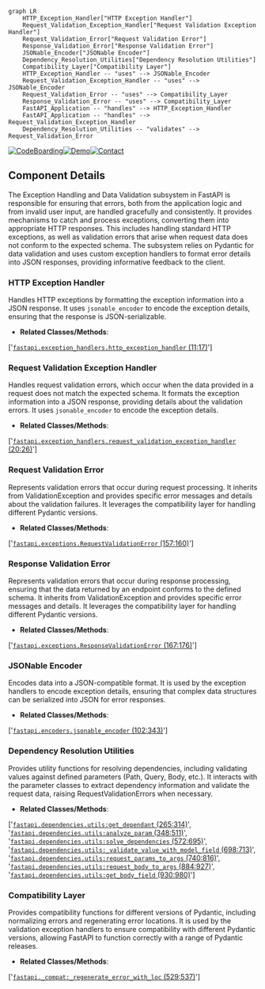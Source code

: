```mermaid
graph LR
    HTTP_Exception_Handler["HTTP Exception Handler"]
    Request_Validation_Exception_Handler["Request Validation Exception Handler"]
    Request_Validation_Error["Request Validation Error"]
    Response_Validation_Error["Response Validation Error"]
    JSONable_Encoder["JSONable Encoder"]
    Dependency_Resolution_Utilities["Dependency Resolution Utilities"]
    Compatibility_Layer["Compatibility Layer"]
    HTTP_Exception_Handler -- "uses" --> JSONable_Encoder
    Request_Validation_Exception_Handler -- "uses" --> JSONable_Encoder
    Request_Validation_Error -- "uses" --> Compatibility_Layer
    Response_Validation_Error -- "uses" --> Compatibility_Layer
    FastAPI_Application -- "handles" --> HTTP_Exception_Handler
    FastAPI_Application -- "handles" --> Request_Validation_Exception_Handler
    Dependency_Resolution_Utilities -- "validates" --> Request_Validation_Error
```
[![CodeBoarding](https://img.shields.io/badge/Generated%20by-CodeBoarding-9cf?style=flat-square)](https://github.com/CodeBoarding/GeneratedOnBoardings)[![Demo](https://img.shields.io/badge/Try%20our-Demo-blue?style=flat-square)](https://www.codeboarding.org/demo)[![Contact](https://img.shields.io/badge/Contact%20us%20-%20codeboarding@gmail.com-lightgrey?style=flat-square)](mailto:codeboarding@gmail.com)

## Component Details

The Exception Handling and Data Validation subsystem in FastAPI is responsible for ensuring that errors, both from the application logic and from invalid user input, are handled gracefully and consistently. It provides mechanisms to catch and process exceptions, converting them into appropriate HTTP responses. This includes handling standard HTTP exceptions, as well as validation errors that arise when request data does not conform to the expected schema. The subsystem relies on Pydantic for data validation and uses custom exception handlers to format error details into JSON responses, providing informative feedback to the client.

### HTTP Exception Handler
Handles HTTP exceptions by formatting the exception information into a JSON response. It uses `jsonable_encoder` to encode the exception details, ensuring that the response is JSON-serializable.
- **Related Classes/Methods**:

['[`fastapi.exception_handlers.http_exception_handler` (11:17)](https://github.com/fastapi/fastapi/blob/master/fastapi/exception_handlers.py#L11-L17)']

### Request Validation Exception Handler
Handles request validation errors, which occur when the data provided in a request does not match the expected schema. It formats the exception information into a JSON response, providing details about the validation errors. It uses `jsonable_encoder` to encode the exception details.
- **Related Classes/Methods**:

['[`fastapi.exception_handlers.request_validation_exception_handler` (20:26)](https://github.com/fastapi/fastapi/blob/master/fastapi/exception_handlers.py#L20-L26)']

### Request Validation Error
Represents validation errors that occur during request processing. It inherits from ValidationException and provides specific error messages and details about the validation failures. It leverages the compatibility layer for handling different Pydantic versions.
- **Related Classes/Methods**:

['[`fastapi.exceptions.RequestValidationError` (157:160)](https://github.com/fastapi/fastapi/blob/master/fastapi/exceptions.py#L157-L160)']

### Response Validation Error
Represents validation errors that occur during response processing, ensuring that the data returned by an endpoint conforms to the defined schema. It inherits from ValidationException and provides specific error messages and details. It leverages the compatibility layer for handling different Pydantic versions.
- **Related Classes/Methods**:

['[`fastapi.exceptions.ResponseValidationError` (167:176)](https://github.com/fastapi/fastapi/blob/master/fastapi/exceptions.py#L167-L176)']

### JSONable Encoder
Encodes data into a JSON-compatible format. It is used by the exception handlers to encode exception details, ensuring that complex data structures can be serialized into JSON for error responses.
- **Related Classes/Methods**:

['[`fastapi.encoders.jsonable_encoder` (102:343)](https://github.com/fastapi/fastapi/blob/master/fastapi/encoders.py#L102-L343)']

### Dependency Resolution Utilities
Provides utility functions for resolving dependencies, including validating values against defined parameters (Path, Query, Body, etc.). It interacts with the parameter classes to extract dependency information and validate the request data, raising RequestValidationErrors when necessary.
- **Related Classes/Methods**:

['[`fastapi.dependencies.utils:get_dependant` (265:314)](https://github.com/fastapi/fastapi/blob/master/fastapi/dependencies/utils.py#L265-L314)', '[`fastapi.dependencies.utils:analyze_param` (348:511)](https://github.com/fastapi/fastapi/blob/master/fastapi/dependencies/utils.py#L348-L511)', '[`fastapi.dependencies.utils:solve_dependencies` (572:695)](https://github.com/fastapi/fastapi/blob/master/fastapi/dependencies/utils.py#L572-L695)', '[`fastapi.dependencies.utils:_validate_value_with_model_field` (698:713)](https://github.com/fastapi/fastapi/blob/master/fastapi/dependencies/utils.py#L698-L713)', '[`fastapi.dependencies.utils:request_params_to_args` (740:816)](https://github.com/fastapi/fastapi/blob/master/fastapi/dependencies/utils.py#L740-L816)', '[`fastapi.dependencies.utils:request_body_to_args` (884:927)](https://github.com/fastapi/fastapi/blob/master/fastapi/dependencies/utils.py#L884-L927)', '[`fastapi.dependencies.utils:get_body_field` (930:980)](https://github.com/fastapi/fastapi/blob/master/fastapi/dependencies/utils.py#L930-L980)']

### Compatibility Layer
Provides compatibility functions for different versions of Pydantic, including normalizing errors and regenerating error locations. It is used by the validation exception handlers to ensure compatibility with different Pydantic versions, allowing FastAPI to function correctly with a range of Pydantic releases.
- **Related Classes/Methods**:

['[`fastapi._compat:_regenerate_error_with_loc` (529:537)](https://github.com/fastapi/fastapi/blob/master/fastapi/_compat.py#L529-L537)']